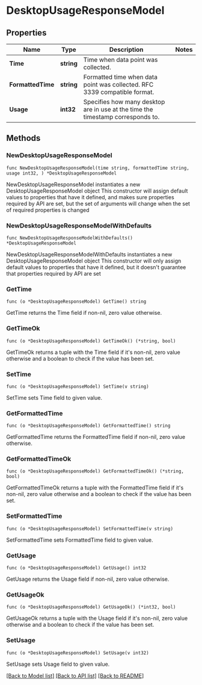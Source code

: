 # DesktopUsageResponseModel

## Properties

Name | Type | Description | Notes
------------ | ------------- | ------------- | -------------
**Time** | **string** | Time when data point was collected. | 
**FormattedTime** | **string** | Formatted time when data point was collected. RFC 3339 compatible format. | 
**Usage** | **int32** | Specifies how many desktop are in use at the time the timestamp corresponds to. | 

## Methods

### NewDesktopUsageResponseModel

`func NewDesktopUsageResponseModel(time string, formattedTime string, usage int32, ) *DesktopUsageResponseModel`

NewDesktopUsageResponseModel instantiates a new DesktopUsageResponseModel object
This constructor will assign default values to properties that have it defined,
and makes sure properties required by API are set, but the set of arguments
will change when the set of required properties is changed

### NewDesktopUsageResponseModelWithDefaults

`func NewDesktopUsageResponseModelWithDefaults() *DesktopUsageResponseModel`

NewDesktopUsageResponseModelWithDefaults instantiates a new DesktopUsageResponseModel object
This constructor will only assign default values to properties that have it defined,
but it doesn't guarantee that properties required by API are set

### GetTime

`func (o *DesktopUsageResponseModel) GetTime() string`

GetTime returns the Time field if non-nil, zero value otherwise.

### GetTimeOk

`func (o *DesktopUsageResponseModel) GetTimeOk() (*string, bool)`

GetTimeOk returns a tuple with the Time field if it's non-nil, zero value otherwise
and a boolean to check if the value has been set.

### SetTime

`func (o *DesktopUsageResponseModel) SetTime(v string)`

SetTime sets Time field to given value.


### GetFormattedTime

`func (o *DesktopUsageResponseModel) GetFormattedTime() string`

GetFormattedTime returns the FormattedTime field if non-nil, zero value otherwise.

### GetFormattedTimeOk

`func (o *DesktopUsageResponseModel) GetFormattedTimeOk() (*string, bool)`

GetFormattedTimeOk returns a tuple with the FormattedTime field if it's non-nil, zero value otherwise
and a boolean to check if the value has been set.

### SetFormattedTime

`func (o *DesktopUsageResponseModel) SetFormattedTime(v string)`

SetFormattedTime sets FormattedTime field to given value.


### GetUsage

`func (o *DesktopUsageResponseModel) GetUsage() int32`

GetUsage returns the Usage field if non-nil, zero value otherwise.

### GetUsageOk

`func (o *DesktopUsageResponseModel) GetUsageOk() (*int32, bool)`

GetUsageOk returns a tuple with the Usage field if it's non-nil, zero value otherwise
and a boolean to check if the value has been set.

### SetUsage

`func (o *DesktopUsageResponseModel) SetUsage(v int32)`

SetUsage sets Usage field to given value.



[[Back to Model list]](../README.md#documentation-for-models) [[Back to API list]](../README.md#documentation-for-api-endpoints) [[Back to README]](../README.md)


